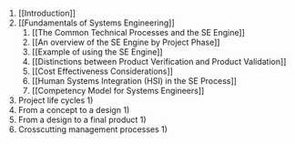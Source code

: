 1) [[Introduction]]
2) [[Fundamentals of Systems Engineering]]
	1) [[The Common Technical Processes and the SE Engine]]
	2) [[An overview of the SE Engine by Project Phase]]
	3) [[Example of using the SE Engine]]
	4) [[Distinctions between Product Verification and Product Validation]]
	5) [[Cost Effectiveness Considerations]]
	6) [[Human Systems Integration (HSI) in the SE Process]]
	7) [[Competency Model for Systems Engineers]]
3) Project life cycles
	1) 
4) From a concept to a design
	1) 
5) From a design to a final product
	1) 
6) Crosscutting management processes
	1) 